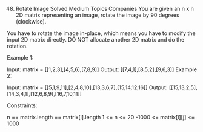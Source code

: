 48. Rotate Image
    Solved
    Medium
    Topics
    Companies
    You are given an n x n 2D matrix representing an image, rotate the image by 90 degrees (clockwise).

You have to rotate the image in-place, which means you have to modify the input 2D matrix directly. DO NOT allocate another 2D matrix and do the rotation.



Example 1:


Input: matrix = [[1,2,3],[4,5,6],[7,8,9]]
Output: [[7,4,1],[8,5,2],[9,6,3]]
Example 2:


Input: matrix = [[5,1,9,11],[2,4,8,10],[13,3,6,7],[15,14,12,16]]
Output: [[15,13,2,5],[14,3,4,1],[12,6,8,9],[16,7,10,11]]


Constraints:

n == matrix.length == matrix[i].length
1 <= n <= 20
-1000 <= matrix[i][j] <= 1000